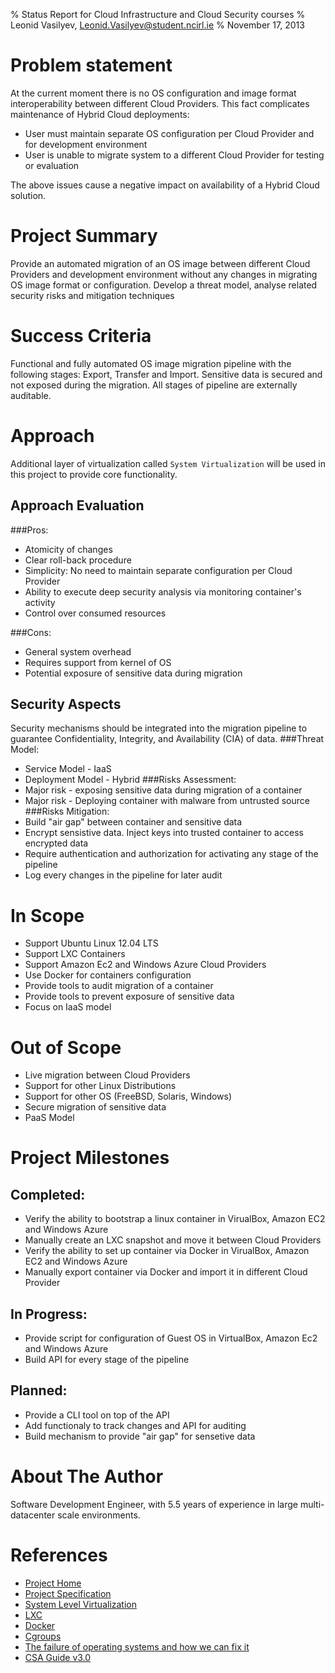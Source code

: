 % Status Report for Cloud Infrastructure and Cloud Security courses
% Leonid Vasilyev, <Leonid.Vasilyev@student.ncirl.ie>
% November 17, 2013

# Problem statement
At the current moment there is no OS configuration and image format interoperability between different Cloud Providers.
This fact complicates maintenance of Hybrid Cloud deployments:
* User must maintain separate OS configuration per Cloud Provider and for development environment
* User is unable to migrate system to a different Cloud Provider for testing or evaluation

The above issues cause a negative impact on availability of a Hybrid Cloud solution.

# Project Summary
Provide an automated migration of an OS image between different Cloud Providers and development environment
without any changes in migrating OS image format or configuration.
Develop a threat model, analyse related security risks and mitigation techniques

# Success Criteria
Functional and fully automated OS image migration pipeline with the following stages: Export, Transfer and Import.
Sensitive data is secured and not exposed during the migration.
All stages of pipeline are externally auditable.

# Approach
Additional layer of virtualization called `System Virtualization` will be used in this project to provide core functionality.

## Approach Evaluation
###Pros:
* Atomicity of changes
* Clear roll-back procedure
* Simplicity: No need to maintain separate configuration per Cloud Provider
* Ability to execute deep security analysis via monitoring container's activity
* Control over consumed resources

###Cons:
* General system overhead
* Requires support from kernel of OS
* Potential exposure of sensitive data during migration

## Security Aspects
Security mechanisms should be integrated into the migration pipeline
to guarantee Confidentiality, Integrity, and Availability (CIA) of data.
###Threat Model:
* Service Model - IaaS
* Deployment Model - Hybrid
###Risks Assessment:
* Major risk - exposing sensitive data during migration of a container
* Major risk - Deploying container with malware from untrusted source
###Risks Mitigation:
* Build "air gap" between container and sensitive data
* Encrypt sensistive data. Inject keys into trusted container to access encrypted data
* Require authentication and authorization for activating any stage of the pipeline
* Log every changes in the pipeline for later audit

# In Scope
* Support Ubuntu Linux 12.04 LTS
* Support LXC Containers
* Support Amazon Ec2 and Windows Azure Cloud Providers
* Use Docker for containers configuration
* Provide tools to audit migration of a container
* Provide tools to prevent exposure of sensitive data
* Focus on IaaS model

# Out of Scope
* Live migration between Cloud Providers
* Support for other Linux Distributions
* Support for other OS (FreeBSD, Solaris, Windows)
* Secure migration of sensitive data
* PaaS Model

# Project Milestones
## Completed:
* Verify the ability to bootstrap a linux container in VirualBox, Amazon EC2 and Windows Azure
* Manually create an LXC snapshot and move it between Cloud Providers
* Verify the ability to set up container via Docker in VirualBox, Amazon EC2 and Windows Azure
* Manually export container via Docker and import it in different Cloud Provider

## In Progress:
* Provide script for configuration of Guest OS in VirtualBox, Amazon Ec2 and Windows Azure
* Build API for every stage of the pipeline

## Planned:
* Provide a CLI tool on top of the API
* Add functionaly to track changes and API for auditing
* Build mechanism to provide "air gap" for sensetive data

# About The Author
Software Development Engineer, with 5.5 years of experience in large multi-datacenter scale environments. 

# References
* [Project Home](https://github.com/lvsl/go-to)
* [Project Specification](https://github.com/lvsl/go-to/blob/master/SPEC.md)
* [System Level Virtualization](http://en.wikipedia.org/wiki/Operating_system-level_virtualization)
* [LXC](http://linuxcontainers.org/)
* [Docker](https://www.docker.io/)
* [Cgroups](https://www.kernel.org/doc/Documentation/cgroups/cgroups.txt)
* [The failure of operating systems and how we can fix it](http://lwn.net/Articles/524952/)
* [CSA Guide v3.0](https://cloudsecurityalliance.org/guidance/csaguide.v3.0.pdf)
